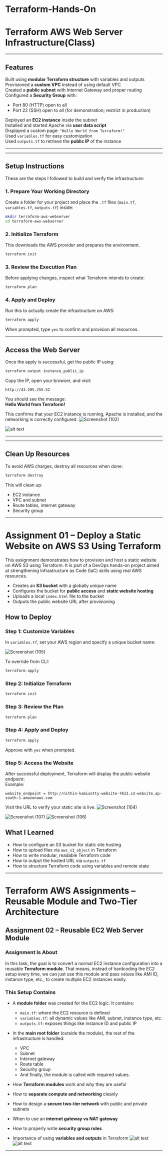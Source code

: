 # Terraform-Hands-On
#  Terraform AWS Web Server Infrastructure(Class)


---

##  Features

Built using **modular Terraform structure** with variables and outputs  
Provisioned a **custom VPC** instead of using default VPC  
Created a **public subnet** with Internet Gateway and proper routing  
Configured a **Security Group** with:
- Port 80 (HTTP) open to all
- Port 22 (SSH) open to all (for demonstration; restrict in production)

Deployed an **EC2 instance** inside the subnet  
Installed and started Apache via **user data script**  
Displayed a custom page: `"Hello World from Terraform!"`  
Used `variables.tf` for easy customization  
Used `outputs.tf` to retrieve the **public IP** of the instance

---

---

##  Setup Instructions

These are the steps I followed to build and verify the infrastructure:

### 1. Prepare Your Working Directory

Create a folder for your project and place the `.tf` files (`main.tf`, `variables.tf`, `outputs.tf`) inside:

```bash
mkdir terraform-aws-webserver
cd terraform-aws-webserver

```

### 2. Initialize Terraform

This downloads the AWS provider and prepares the environment.

```bash
terraform init
```

### 3. Review the Execution Plan

Before applying changes, inspect what Terraform intends to create:

```bash
terraform plan
```

### 4. Apply and Deploy

Run this to actually create the infrastructure on AWS:

```bash
terraform apply
```

When prompted, type `yes` to confirm and provision all resources.

---

##  Access the Web Server

Once the apply is successful, get the public IP using:

```bash
terraform output instance_public_ip
```

Copy the IP, open your browser, and visit:

```
http://43.205.255.52
```

You should see the message:  
**Hello World from Terraform!**

This confirms that your EC2 instance is running, Apache is installed, and the networking is correctly configured.
![Screenshot (102)](https://github.com/user-attachments/assets/1b5b9a65-4942-49a7-8a54-e0c61d86f94c)

![alt text](../Terraform-Hands-On/screenshots/Screenshot%202025-06-12%20233707.png)


---


---

##  Clean Up Resources

To avoid AWS charges, destroy all resources when done:

```bash
terraform destroy
```

This will clean up:
- EC2 instance
- VPC and subnet
- Route tables, internet gateway
- Security group








---


# Assignment 01 – Deploy a Static Website on AWS S3 Using Terraform

This assignment demonstrates how to provision and host a static website on AWS S3 using Terraform. It is part of a DevOps hands-on project aimed at strengthening Infrastructure as Code (IaC) skills using real AWS resources.

- Creates an **S3 bucket** with a globally unique name  
- Configures the bucket for **public access** and **static website hosting**  
- Uploads a local `index.html` file to the bucket  
- Outputs the public website URL after provisioning  

##  How to Deploy

### Step 1: Customize Variables

In `variables.tf`, set your AWS region and specify a unique bucket name:


![Screenshot (105)](https://github.com/user-attachments/assets/435c7bd4-ee0f-4e9d-af3c-5ba468ef4fae)


To override from CLI:  
```bash
terraform apply
```

### Step 2: Initialize Terraform

```bash
terraform init
```

### Step 3: Review the Plan

```bash
terraform plan
```

### Step 4: Apply and Deploy

```bash
terraform apply
```

Approve with `yes` when prompted.

### Step 5: Access the Website

After successful deployment, Terraform will display the public website endpoint:  
Example:
```
website_endpoint = http://nithin-kamisetty-website-7613.s3-website.ap-south-1.amazonaws.com

```
Visit the URL to verify your static site is live.
![Screenshot (104)](https://github.com/user-attachments/assets/90477a56-e1c9-4966-a26d-eb5919a41365)


![Screenshot (107)](https://github.com/user-attachments/assets/af09bad6-a7f6-4081-9f9c-8a8b0c0b17fa)
![Screenshot (106)](https://github.com/user-attachments/assets/757318a5-4f25-441f-8b77-eac130790e13)
## What I Learned

- How to configure an S3 bucket for static site hosting  
- How to upload files via `aws_s3_object` in Terraform  
- How to write modular, readable Terraform code  
- How to output the hosted URL via `outputs.tf`  
- How to structure Terraform code using variables and remote state  


---
# Terraform AWS Assignments – Reusable Module and Two-Tier Architecture



##  Assignment 02 – Reusable EC2 Web Server Module

###  Assignment Is About

In this task, the goal is to convert a normal EC2 instance configuration into a reusable **Terraform module**. That means, instead of hardcoding the EC2 setup every time, we can just use this module and pass values like AMI ID, instance type, etc., to create multiple EC2 instances easily.

###  This Setup Contains

- A **module folder** was created for the EC2 logic. It contains:
  - `main.tf`: where the EC2 resource is defined
  - `variables.tf`: all dynamic values like AMI, subnet, instance type, etc.
  - `outputs.tf`: exposes things like instance ID and public IP
  
- In the **main root folder** (outside the module), the rest of the infrastructure is handled:
  - VPC
  - Subnet
  - Internet gateway
  - Route table
  - Security group
  - And finally, the module is called with required values.


- How **Terraform modules** work and why they are useful
- How to **separate compute and networking** cleanly
- How to design a **secure two-tier network** with public and private subnets
- When to use an **internet gateway vs NAT gateway**
- How to properly write **security group rules**
- Importance of using **variables and outputs** in Terraform
![alt text](../Terraform-Hands-On/screenshots/terraform%202nd%201.png)
![alt text](../Terraform-Hands-On/screenshots/terraform%202nd%202.png)
---



